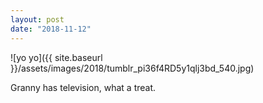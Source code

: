 ```yaml
---
layout: post
date: "2018-11-12"
---
```


![yo yo]({{ site.baseurl }}/assets/images/2018/tumblr_pi36f4RD5y1qlj3bd_540.jpg)

Granny has television, what a treat.
